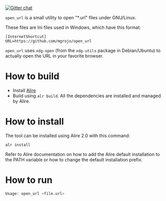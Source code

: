 [![Gitter chat](https://badges.gitter.im/gitterHQ/gitter.png)](https://gitter.im/ada-lang/Lobby)

`open_url` is a small utility to open "*.url" files under GNU/Linux.

These files are Ini files used in Windows, which have this format:
```
[InternetShortcut]
URL=https://github.com/mgrojo/open_url
```

`open_url` uses `xdg-open` (from the `xdg-utils` package in Debian/Ubuntu) to actually open the
URL in your favorite browser.


# How to build

- Install [Alire](https://alire.ada.dev/)
- Build using `alr build`. All the dependencies are installed and managed by Alire.

# How to install

The tool can be installed using Alire 2.0 with this command:
```
alr install
```
Refer to Alire documentation on how to add the Alire default installation to the PATH variable
or how  to change the default installation prefix.

# How to run
```sh
Usage: open_url <file.url>
```
